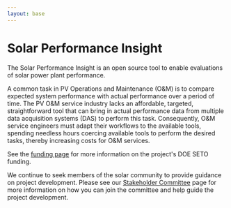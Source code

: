 ```yaml
---
layout: base
---
```


# Solar Performance Insight

The Solar Performance Insight is an open source tool to enable evaluations of solar power plant performance.

A common task in PV Operations and Maintenance (O&M) is to compare expected system performance with actual performance
over a period of time. The PV O&M service industry lacks an affordable, targeted, straightforward tool that can bring in
actual  performance data from multiple data acquisition systems (DAS) to perform this task. Consequently, O&M service
engineers must adapt their workflows to the available tools, spending needless hours coercing available tools to perform
the desired tasks, thereby increasing costs for O&M services.

See the [funding page](funding) for more information on the project's DOE SETO funding.

We continue to seek members of the solar community to provide guidance on project development. Please see our [Stakeholder Committee](/stakeholdercommittee) page for more information on how you can join the committee and help guide the project development.
